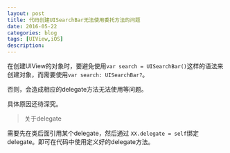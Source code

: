 ```yaml
---
layout: post
title: 代码创建UISearchBar无法使用委托方法的问题
date: 2016-05-22
categories: blog
tags: [UIView,iOS]
description:  
---
```


在创建UIView的对象时，要避免使用`var search = UISearchBar()`这样的语法来创建对象，而需要使用`var search: UISearchBar?`。

否则，会造成相应的delegate方法无法使用等问题。

具体原因还待深究。

> 关于delegate

需要先在类后面引用某个delegate，然后通过 `XX.delegate = self`绑定delegate。即可在代码中使用定义好的delegate方法。
